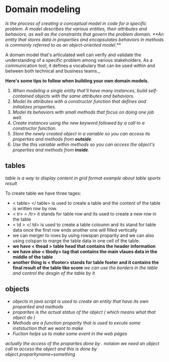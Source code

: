 # Domain modeling 
_Is the process of creating a conceptual model in code for a specific problem. A model describes the various entities, their attributes and behaviors, as well as the constraints that govern the problem domain. **An entity that stores data in properties and encapsulates behaviors in methods is commonly referred to as an object-oriented model_.**

A domain model that's articulated well can verify and validate the understanding of a specific problem among various stakeholders. As a communication tool, it defines a vocabulary that can be used within and between both technical and business teams._

**Here's some tips to follow when building your own domain models.**
1. _When modeling a single entity that'll have many instances, build self-contained objects with the same attributes and behaviors._
2. _Model its attributes with a constructor function that defines and initializes properties._
3. _Model its behaviors with small methods that focus on doing one job well._
4. _Create instances using the new keyword followed by a call to a constructor function._
5. _Store the newly created object in a variable so you can access its properties and methods from **outside**._
6. _Use the this variable within methods so you can access the object's properties and methods from **inside**._


## tables
_table is a way to display content in grid format example about table sports result_

To create table we have three tages:
+ < table> </ table> is used to create a table and the content of the table is written row by row. 
+ < tr> < /tr> it stands for table row and its used to create a new row in the table
+ < td > </ td> is used to create a table coloumn and its stand for table data once the first row ends another one will filled vertically
+ we can merger to rows by using rowspan proparity and we can also using colspan to marge the table data in one cell of the table.
+ **we have < thead > table head that contains the header information**
+ **we have also < tbody> tag that contains the main vlaues data in the middle of the table**
+ **another thing is < tfooter> stands for table footer and it contains the final result of the table like score**
_we can use the borders in the table and control the desgin of the table by it_



## objects 
+ _objects in java script is used to create an entity that have its own proparited and methods_
+ _proparites is the actual status of the object ( which means what that object do )_
+ _Methods are a function proparity that is used to excute some inststuction that we want to make_
+ _Fuction helps us to make some event in the web pages_

_actually the access of the proparites done by . notaion_
_we need an object call to access the object and this is done by object.proparityname=something_

